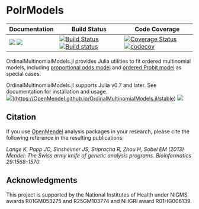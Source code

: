 # PolrModels

| **Documentation** | **Build Status** | **Code Coverage**  |
|-------------------|------------------|--------------------|
| [![](https://img.shields.io/badge/docs-stable-blue.svg)](https://OpenMendel.github.io/OrdinalMultinomialModels.jl/stable) [![](https://img.shields.io/badge/docs-latest-blue.svg)](https://OpenMendel.github.io/OrdinalMultinomialModels.jl/latest) | [![Build Status](https://travis-ci.org/OpenMendel/OrdinalMultinomialModels.jl.svg?branch=master)](https://travis-ci.org/OpenMendel/OrdinalMultinomialModels.jl) [![Build status](https://ci.appveyor.com/api/projects/status/ya0utu6htd533vui/branch/master?svg=true)](https://ci.appveyor.com/project/Hua-Zhou/OrdinalMultinomialModels-jl/branch/master) | [![Coverage Status](https://coveralls.io/repos/github/OpenMendel/OrdinalMultinomialModels.jl/badge.svg?branch=master)](https://coveralls.io/github/OpenMendel/OrdinalMultinomialModels.jl?branch=master) [![codecov](https://codecov.io/gh/OpenMendel/OrdinalMultinomialModels.jl/branch/master/graph/badge.svg)](https://codecov.io/gh/OpenMendel/PolrModels.jl) |  


OrdinalMultinomialModels.jl provides Julia utilities to fit ordered multinomial models, including [proportional odds model](https://en.wikipedia.org/wiki/Ordered_logit) and [ordered Probit model](https://en.wikipedia.org/wiki/Ordered_probit) as special cases. 

OrdinalMultinomialModels.jl supports Julia v0.7 and later. See documentation for installation and usage.  
![](https://img.shields.io/badge/docs-stable-blue.svg)](https://OpenMendel.github.io/OrdinalMultinomialModels.jl/stable)
[![](https://img.shields.io/badge/docs-latest-blue.svg)](https://OpenMendel.github.io/OrdinalMultinomialModels.jl/latest)


## Citation

If you use [OpenMendel](https://openmendel.github.io) analysis packages in your research, please cite the following reference in the resulting publications:

*Lange K, Papp JC, Sinsheimer JS, Sripracha R, Zhou H, Sobel EM (2013) Mendel: The Swiss army knife of genetic analysis programs. Bioinformatics 29:1568-1570.*

## Acknowledgments

This project is supported by the National Institutes of Health under NIGMS awards R01GM053275 and R25GM103774 and NHGRI award R01HG006139.

